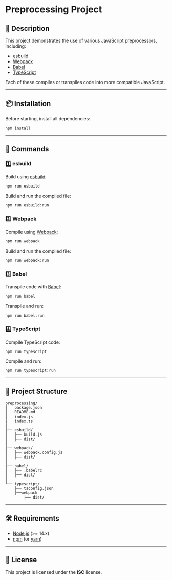 # Preprocessing Project

## 📌 Description
This project demonstrates the use of various JavaScript preprocessors, including:
- [esbuild](https://esbuild.github.io/)
- [Webpack](https://webpack.js.org/)
- [Babel](https://babeljs.io/)
- [TypeScript](https://www.typescriptlang.org/)

Each of these compiles or transpiles code into more compatible JavaScript.

---

## 📦 Installation
Before starting, install all dependencies:
```sh
npm install
```

---

## 🚀 Commands

### 1️⃣ **esbuild**
Build using [esbuild](https://esbuild.github.io/):
```sh
npm run esbuild
```
Build and run the compiled file:
```sh
npm run esbuild:run
```

### 2️⃣ **Webpack**
Compile using [Webpack](https://webpack.js.org/):
```sh
npm run webpack
```
Build and run the compiled file:
```sh
npm run webpack:run
```

### 3️⃣ **Babel**
Transpile code with [Babel](https://babeljs.io/):
```sh
npm run babel
```
Transpile and run:
```sh
npm run babel:run
```

### 4️⃣ **TypeScript**
Compile TypeScript code:
```sh
npm run typescript
```
Compile and run:
```sh
npm run typescript:run
```

---

## 📂 Project Structure
```
preprocessing/
│   package.json
│   README.md
│   index.js
|   index.ts
│
├── esbuild/
│   ├── build.js
│   ├── dist/
│
├── webpack/
│   ├── webpack.config.js
│   ├── dist/
│
├── babel/
│   ├── .babelrc
│   ├── dist/
│
└── typescript/
    ├── tsconfig.json
    ├──webpack
        ├── dist/
```

---

## 🛠 Requirements
- [Node.js](https://nodejs.org/) (>= 14.x)
- [npm](https://www.npmjs.com/) (or [yarn](https://yarnpkg.com/))

---

## 📖 License
This project is licensed under the **ISC** license.

